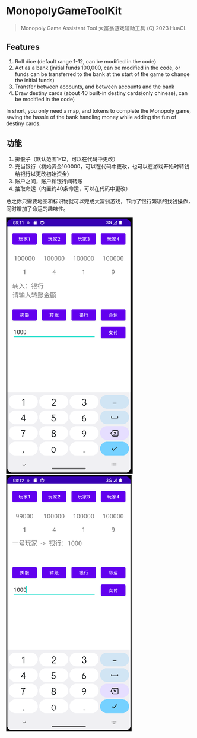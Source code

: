 # MonopolyGameToolKit
> Monopoly Game Assistant Tool
> 大富翁游戏辅助工具
> (C) 2023 HuaCL

## Features

1. Roll dice (default range 1-12, can be modified in the code)
2. Act as a bank (initial funds 100,000, can be modified in the code, or funds can be transferred to the bank at the start of the game to change the initial funds)
3. Transfer between accounts, and between accounts and the bank
4. Draw destiny cards (about 40 built-in destiny cards(only chinese), can be modified in the code)

In short, you only need a map, and tokens to complete the Monopoly game, saving the hassle of the bank handling money while adding the fun of destiny cards.

## 功能

1. 掷骰子（默认范围1-12，可以在代码中更改）
2. 充当银行（初始资金100000，可以在代码中更改，也可以在游戏开始时转钱给银行以更改初始资金）
3. 账户之间，账户和银行间转账
4. 抽取命运（内置约40条命运，可以在代码中更改）

总之你只需要地图和标识物就可以完成大富翁游戏，节约了银行繁琐的找钱操作，同时增加了命运的趣味性。

![img_1.png](img_1.png)
![img.png](img.png)